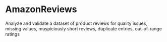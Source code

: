 # AmazonReviews
 Analyze and validate a dataset of product reviews for quality issues, missing values, muspiciously short reviews, duplicate entries, out-of-range ratings
